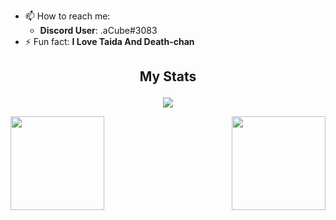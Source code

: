 - 📫 How to reach me:
  * **Discord User**: .aCube#3083
- ⚡ Fun fact: **I Love Taida And Death-chan**

## <p align="center"> My Stats </p>
<p align="center">
 <img align="center" src="https://gpvc.arturio.dev/aCube1">
</p>
<a href="https://github.com/anuraghazra/github-readme-stats">
  <img align="left" src="https://github-readme-stats.vercel.app/api?username=aCube1&theme=gotham&show_icons=true&count_private=true&include_all_commits=true" height="150" />
</a>
<a href="https://github.com/anuraghazra/convoychat">
  <img align="right" src="https://github-readme-stats.vercel.app/api/top-langs/?username=aCube1&theme=gotham&layout=compact&include_all_commits=true" height="150"/>
</a>
